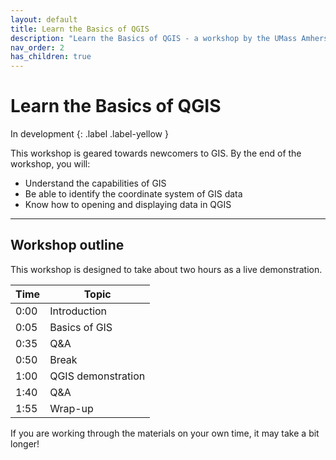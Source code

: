 ```yaml
---
layout: default
title: Learn the Basics of QGIS
description: "Learn the Basics of QGIS - a workshop by the UMass Amherst Libraries."
nav_order: 2
has_children: true
---
```


# Learn the Basics of QGIS

In development
{: .label .label-yellow }

This workshop is geared towards newcomers to GIS. By the end of the workshop, you will:
* Understand the capabilities of GIS
* Be able to identify the coordinate system of GIS data
* Know how to opening and displaying data in QGIS

---
## Workshop outline

This workshop is designed to take about two hours as a live demonstration.

| Time | Topic
| --- | ---
| 0:00 | Introduction
| 0:05 | Basics of GIS
| 0:35 | Q&A
| 0:50 | Break
| 1:00 | QGIS demonstration
| 1:40 | Q&A
| 1:55 | Wrap-up

If you are working through the materials on your own time, it may take a bit longer!
